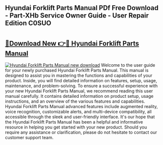## Hyundai Forklift Parts Manual PDf Free Download - Part-XHb Service Owner Guide - User Repair Edition C0SUO

# <h2><a href="http://bc28884.oget.top/?id=Hyundai+Forklift+Parts+Manual">🔗Download New 👉🔴 Hyundai Forklift Parts Manual</a></h2>

[![Hyundai Forklift Parts Manual new download](https://i.imgur.com/5g1atiW.png)](http://bc28884.oget.top/?id=Hyundai+Forklift+Parts+Manual)
Welcome to the user guide for your newly purchased Hyundai Forklift Parts Manual. This manual is designed to assist you in mastering the functions and capabilities of your product. Inside, you will find detailed information on features, setup, usage, maintenance, and problem-solving. To ensure a successful experience with your new Hyundai Forklift Parts Manual, we recommend reading this user manual carefully. It contains detailed information on product setup, usage instructions, and an overview of the various features and capabilities. Hyundai Forklift Parts Manual advanced features include augmented reality, voice recognition, customizable alerts, and multi-device compatibility, all accessible through the sleek and user-friendly interface. It's our hope that the Hyundai Forklift Parts Manual has been a helpful and informative resource in helping you get started with your new product. Should you require any assistance or clarification, please do not hesitate to contact our customer support team.
